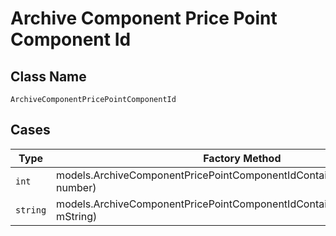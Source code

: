 
# Archive Component Price Point Component Id

## Class Name

`ArchiveComponentPricePointComponentId`

## Cases

| Type | Factory Method |
|  --- | --- |
| `int` | models.ArchiveComponentPricePointComponentIdContainer.FromNumber(int number) |
| `string` | models.ArchiveComponentPricePointComponentIdContainer.FromString(string mString) |

